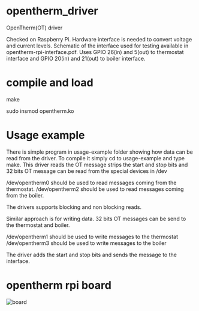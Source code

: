 # opentherm_driver
OpenTherm(OT) driver

Checked on Raspberry Pi.
Hardware interface is needed to convert voltage and current levels.
Schematic of the interface used for testing available in opentherm-rpi-interface.pdf.
Uses GPIO 26(in) and 5(out) to thermostat interface and GPIO 20(in) and 21(out) to boiler interface.

# compile and load
make

sudo insmod opentherm.ko

# Usage example

There is simple program in usage-example folder showing how data can be read from the driver.
To compile it simply cd to usage-example and type make.
This driver reads the OT message strips the start and stop bits and 32 bits OT message can be read from the
special devices in /dev

/dev/opentherm0 should be used to read messages coming from the thermostat.
/dev/opentherm2 should be used to read messages coming from the boiler.

The drivers supports blocking and non blocking reads.

Similar approach is for writing data. 32 bits OT messages can be send to the thermostat and boiler.

/dev/opentherm1 should be used to write messages to the thermostat
/dev/opentherm3 should be used to write messages to the boiler

The driver adds the start and stop bits and sends the message to the interface.

# opentherm rpi board
![board](doc/otrpiboard.jpg)
